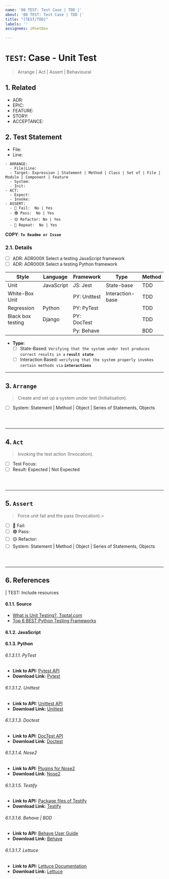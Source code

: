 ```yaml
---
name: '08 TEST: Test Case | TDD |'
about: '08 TEST: Test Case | TDD |'
title: "[TEST/TDD]"
labels: ''
assignees: iPoetDev

---
```


#  `TEST`: Case - Unit Test
>  Arrange | Act | Assert | Behavioural

## 1. Related
>

- ADR: []( 'ADR:')
- EPIC: []( 'EPIC:')
- FEATURE: []( 'FEAT:')
- STORY: []( 'STORY:')
- ACCEPTANCE: []( 'ACCEPT:')

## 2. Test Statement
>

- File:
- Line:

```
- ARRANGE:
  - File|Line:
  - Target: Expression | Statement | Method | Class | Set of | File | Module | Component | Feature
  - System:
  - Init:
- ACT:
  - Expect:
  - Invoke:
- ASSERT:
  - 🔴 Fail:  No | Yes
  - 🟢 Pass:  No | Yes
  - 🟡 Refactor: No | Yes
  - 🔁 Repeat:  No | Yes
```
**COPY**: **`To Readme or Issue`**

### 2.1. Details
- [ ] ADR: ADR000X Select a testing JavaScript framework
- [ ] ADR: ADR000X Select a testing Python framework

| Style             | Language   | Framework    | Type             | Method |
| ----------------- | ---------- | ------------ | ---------------- | ------ |
| Unit              | JavaScript | JS: Jest     | State-base       | TDD    |
| White-Box Unit    |            | PY: Unittest | Interaction-base | TDD    |
| Regression        | Python     | PY: PyTest   |                  | TDD    |
| Black box testing | Django     | PY: DocTest  |                  | TDD    |
|                   |            | Py: Behave   |                  | BDD    |

- **Type**:
  - [ ] State-Based: `Verifying that the system under test produces correct results in a` **`result state`**
  - [ ] Interaction Based: `verifying that the system properly invokes certain methods via` **`interactions`**

---
## 3. **`Arrange`**
> Create and set up a system under test (Initialisation).

- [ ] System: Statement | Method | Object | Series of Statements, Objects
```python,javascript



```

---
## 4. **`Act`**
> Invoking the test action (Invocation).

- [ ] Test Focus:
- [ ] Result: Expected | Not Expected
```python,javascript



```

---
## 5. **`Assert`**
>Force unit fail and the pass (Invocation).>

- [ ] 🔴 Fail:
- [ ] 🟢 Pass:
- [ ] 🟡 Refactor:
- [ ] System: Statement | Method | Object | Series of Statements, Objects
```python,javascript



```

---
## 6. References
| TEST: Include resources

#### 6.1.1. Source
- [What is Unit Testing?, Toptal.com](https://www.toptal.com/qa/how-to-write-testable-code-and-why-it-matters)
- [Top 6 BEST Python Testing Frameworks](https://www.softwaretestinghelp.com/python-testing-frameworks/)

#### 6.1.2. JavaScript

#### 6.1.3. Python

###### 6.1.3.1.1. PyTest
- **Link to API:** [Pytest API](https://docs.pytest.org/en/latest/reference.html)
- **Download Link:** [Pytest](https://pypi.org/project/pytest/)

###### 6.1.3.1.2. Unittest
- **Link to API:** [Unittest API](https://docs.python.org/3/library/unittest.html)
- **Download Link:** [Unittest](https://github.com/Codewars/python-unittest)

###### 6.1.3.1.3. *Doctest*
- **Link to API**: [DocTest API](https://docs.python.org/2/library/doctest.html#basic-api)
- **Download Link**: [Doctest](https://github.com/onqtam/doctest)

###### 6.1.3.1.4. *Nose2*
- **Link to API**: [Plugins for Nose2](https://nose2.readthedocs.io/en/release-0.3/plugins.html)
- **Download Link**: [Nose2](https://pypi.org/project/nose2/)

###### 6.1.3.1.5. Testify
- **Link to API:** [Package files of Testify](https://godoc.org/github.com/stretchr/testify)
- **Download Link:** [Testify](https://pypi.org/project/testify/)

###### 6.1.3.1.6. Behave | BDD
- **Link to API:** [Behave User Guide](https://behave.readthedocs.io/en/latest/)
- **Download Link:** [Behave](https://pypi.org/project/behave/)

###### 6.1.3.1.7. Lettuce
- **Link to API:** [Lettuce Documentation](http://lettuce.it/tutorial/simple.html)
- **Download Link:** [Lettuce](https://pypi.org/project/lettuce/)
